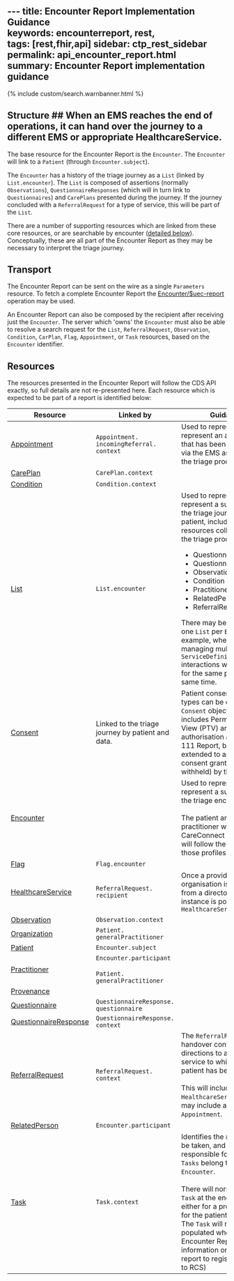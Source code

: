 
  
--- title: Encounter Report Implementation Guidance    
keywords: encounterreport, rest,    
tags: [rest,fhir,api] sidebar: ctp_rest_sidebar    
permalink: api_encounter_report.html    
summary: Encounter Report implementation guidance     
---    
 {% include custom/search.warnbanner.html %}    
    
## Structure ## When an EMS reaches the end of operations, it can hand over the journey to a different EMS or appropriate HealthcareService.    
    
The base resource for the Encounter Report is the `Encounter`. The `Encounter` will  link to a `Patient` (through `Encounter.subject`).    
    
The `Encounter` has a history of the triage journey as a `List` (linked by `List.encounter`). The `List` is composed of assertions (normally `Observations`), `QuestionnaireResponses` (which will in turn link to `Questionnaires`) and `CarePlans` presented during the journey. If the journey concluded with a `ReferralRequest` for a type of service, this will be part of the `List`.    
    
There are a number of supporting resources which are linked from these core resources, or are searchable by encounter ([detailed below](#Resources)). Conceptually, these are all part of the Encounter Report as they may be necessary to interpret the triage journey.    
    
## Transport ##
The Encounter Report can be sent on the wire as a single `Parameters` resource. To fetch a complete Encounter Report the [Encounter/$uec-report](api_post_uec_report.html) operation may be used.  
   
An Encounter Report can also be composed by the recipient after receiving just the `Encounter`. The server which 'owns' the `Encounter` must also be able to resolve a search request for the `List`, `ReferralRequest`, `Observation`, `Condition`, `CarPlan`, `Flag`, `Appointment`, or `Task` resources, based on the `Encounter` identifier.    
    
## Resources ##    
 The resources presented in the Encounter Report will follow the CDS API exactly, so full details are not re-presented here. Each resource which is expected to be part of a report is identified below:    
    
<table style="min-width:100%;width:100%">    
<thead>    
<tr>    
<th>Resource</th>    
<th>Linked by</th>    
<th>Guidance</th>    
</tr>    
</thead>    
<tbody>    
<tr>    
  <td><a href="https://www.hl7.org/fhir/STU3/appointment.html">Appointment</a></td>    
  <td><code>Appointment.<wbr>incomingReferral.<wbr>context</code></td>    
  <td>Used to represent represent an appointment that has been generated via the EMS as a result of the triage process.</td>    
</tr>    
<tr>    
  <td><a href="api_care_plan.html">CarePlan</a></td>    
  <td><code>CarePlan.<wbr>context</code></td>    
  <td></td>    
</tr>    
<tr>    
  <td><a href="api_condition.html">Condition</a></td>    
  <td><code>Condition.<wbr>context</code></td>    
  <td></td>    
</tr>    
<tr>    
  <td><a href="https://hl7.org/fhir/STU3/list.html">List</a></td>    
  <td><code>List.<wbr>encounter</code></td>    
  <td>    
    Used to represent represent a summary of the triage journey for a patient, including all resources collected during the triage process i.e.:    
    <ul>    
    <li>Questionnaire</li>    
    <li>QuestionnaireResponse</li>    
    <li>Observation</li>    
    <li>Condition</li>    
    <li>Practitioner</li>    
    <li>RelatedPerson</li>    
    <li>ReferralRequest</li>    
    </ul>    
    There may be more than one <code>List</code> per <code>Encounter</code>, for example, where a CDS is managing multiple <code>ServiceDefinition</code> interactions with the EMS for the same patient at the same time.    
  </td>    
</tr>    
<tr>    
  <td><a href="api_consent.html">Consent</a></td>    
  <td>Linked to the triage journey by patient and data.</td>    
  <td>    
   Patient consent of different types can be carried in a <code>Consent</code> object. This includes Permission To View (PTV) and authorisation as per the 111 Report, but can be extended to any type of consent granted (or withheld) by the patient.    
  </td>    
</tr>    
<tr>    
  <td><a href="api_encounter.html">Encounter</a></td>    
  <td></td>    
  <td>    
    Used to represent represent a summary of the triage encounter.    
    <br><br>    
    The patient and practitioner will be CareConnect profiles, and will follow the rules for those profiles    
</td>    
</tr>    
<tr>    
  <td><a href="api_flag.html">Flag</a></td>    
  <td><code>Flag.<wbr>encounter</code></td>    
  <td></td>    
</tr>    
<tr>    
  <td><a href="https://hl7.org/fhir/STU3/healthcareservice.html">HealthcareService</a></td>    
  <td><code>ReferralRequest.<wbr>recipient</code></td>    
  <td>Once a provider organisation is selected from a directory, the instance is populated as a <code>HealthcareService</code></td>    
</tr>    
<tr>    
  <td><a href="api_observation.html">Observation</a></td>    
  <td><code>Observation.<wbr>context</code></td>    
  <td></td>    
</tr>    
<tr>    
  <td><a href="https://hl7.org/fhir/stu3/organization.html">Organization</a></td>    
  <td><code>Patient.<wbr>generalPractitioner</code></td>    
  <td></td>    
</tr>    
<tr>    
  <td><a href="https://hl7.org/fhir/stu3/patient.html">Patient</a></td>    
  <td><code>Encounter.<wbr>subject</code></td>    
  <td></td>    
</tr>    
<tr>    
  <td><a href="https://hl7.org/fhir/stu3/practitioner.html">Practitioner</a></td>    
  <td>    
    <code>Encounter.<wbr>participant</code><br><br>    
    <code>Patient.<wbr>generalPractitioner</code></td>    
  <td></td>    
</tr>    
<tr>    
  <td><a href="api_provenance.html">Provenance</a></td>    
  <td></td>    
  <td></td>    
</tr>    
<tr>    
  <td><a href="api_questionnaire.html">Questionnaire</a></td>    
  <td><code>QuestionnaireResponse.<wbr>questionnaire</code></td>    
  <td></td>    
</tr>    
<tr>    
  <td><a href="api_questionnaire_response.html">QuestionnaireResponse</a></td>    
  <td><code>QuestionnaireResponse.<wbr>context</code></td>    
  <td></td>    
</tr>    
<tr>    
  <td><a href="api_referral_request.html">ReferralRequest</a></td>    
  <td><code>ReferralRequest.<wbr>context</code></td>    
  <td>    
    The <code>ReferralRequest</code> at handover contains directions to an actual service to which the patient has been referred.    
    <br><br>    
    This will include a specific <code>HealthcareService</code>, and may include an <code>Appointment</code>.    
</td>    
</tr>    
<tr>    
  <td><a href="https://hl7.org/fhir/stu3/relatedperson.html">RelatedPerson</a></td>    
  <td><code>Encounter.<wbr>participant</code></td>    
  <td></td>    
</tr>    
<tr>    
  <td><a href="https://www.hl7.org/fhir/stu3/task.html">Task</a></td>    
  <td><code>Task.<wbr>context</code></td>    
  <td>    
      Identifies the next action to be taken, and who is responsible for that action. <code>Tasks</code> belong to the <code>Encounter</code>.    
      <br><br>    
      There will normally be a <code>Task</code> at the end of triage - either for a professional, or for the patient, to carry out. The <code>Task</code> will not be populated where the Encounter Report is for information only (e.g. report to registered GP, or to RCS)    
  </td>    
</tr>    
</tbody>    
</table>
<!--stackedit_data:
eyJoaXN0b3J5IjpbLTE3MDMzNzAxNjEsLTI0NjAxMjc2MCwxNz
Y1MTUzNjY0LC0xNjgxNjk5MTE2LDI3OTkyOTI3OCwyMTM5MTg4
MDIxXX0=
-->